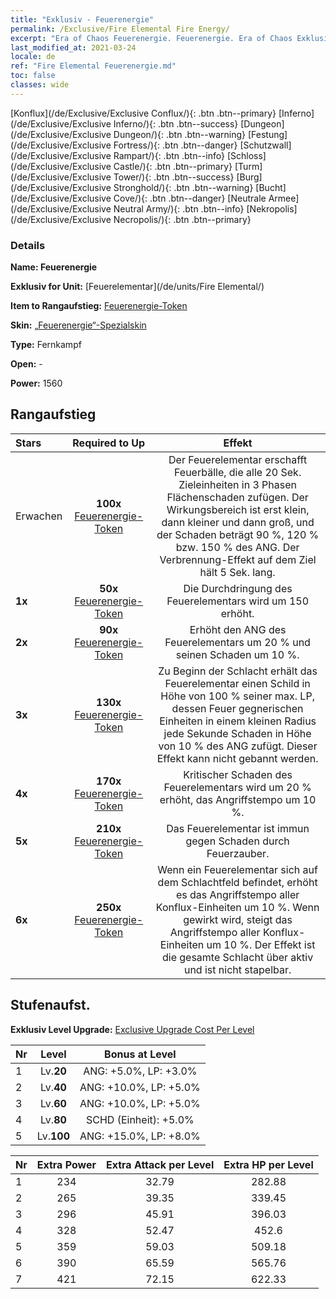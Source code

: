```yaml
---
title: "Exklusiv - Feuerenergie"
permalink: /Exclusive/Fire Elemental Fire Energy/
excerpt: "Era of Chaos Feuerenergie. Feuerenergie. Era of Chaos Exklusiv Feuerenergie. Feuerelementar Exklusiv."
last_modified_at: 2021-03-24
locale: de
ref: "Fire Elemental Feuerenergie.md"
toc: false
classes: wide
---
```

 [Konflux](/de/Exclusive/Exclusive Conflux/){: .btn .btn--primary} [Inferno](/de/Exclusive/Exclusive Inferno/){: .btn .btn--success} [Dungeon](/de/Exclusive/Exclusive Dungeon/){: .btn .btn--warning} [Festung](/de/Exclusive/Exclusive Fortress/){: .btn .btn--danger} [Schutzwall](/de/Exclusive/Exclusive Rampart/){: .btn .btn--info} [Schloss](/de/Exclusive/Exclusive Castle/){: .btn .btn--primary} [Turm](/de/Exclusive/Exclusive Tower/){: .btn .btn--success} [Burg](/de/Exclusive/Exclusive Stronghold/){: .btn .btn--warning} [Bucht](/de/Exclusive/Exclusive Cove/){: .btn .btn--danger} [Neutrale Armee](/de/Exclusive/Exclusive Neutral Army/){: .btn .btn--info} [Nekropolis](/de/Exclusive/Exclusive Necropolis/){: .btn .btn--primary} 

### Details
 **Name: Feuerenergie** 

 **Exklusiv for Unit:** [Feuerelementar](/de/units/Fire Elemental/) 

 **Item to Rangaufstieg:** [Feuerenergie-Token](/de/Items/con_998/)

 **Skin:** [„Feuerenergie“-Spezialskin](/de/Items/con_666/)

 **Type:** Fernkampf

 **Open:** -

 **Power:** 1560

## Rangaufstieg

  |     Stars    |  Required to Up | Effekt |
  |:-------------|:---------------:|:---------------:|
  |  Erwachen  | **100x** [Feuerenergie-Token](/de/Items/con_998/) | <Flammentrio> Der Feuerelementar erschafft Feuerbälle, die alle 20 Sek. Zieleinheiten in 3 Phasen Flächenschaden zufügen. Der Wirkungsbereich ist erst klein, dann kleiner und dann groß, und der Schaden beträgt 90 %, 120 % bzw. 150 % des ANG. Der Verbrennung-Effekt auf dem Ziel hält 5 Sek. lang. |
  | **1x** <i class="fas fa-star"/> | **50x** [Feuerenergie-Token](/de/Items/con_998/) | Die Durchdringung des Feuerelementars wird um 150 erhöht. |
  | **2x** <i class="fas fa-star"/> | **90x** [Feuerenergie-Token](/de/Items/con_998/) | Erhöht den ANG des Feuerelementars um 20 % und seinen Schaden um 10 %. |
  | **3x** <i class="fas fa-star"/> | **130x** [Feuerenergie-Token](/de/Items/con_998/) | Zu Beginn der Schlacht erhält das Feuerelementar einen Schild in Höhe von 100 % seiner max. LP, dessen Feuer gegnerischen Einheiten in einem kleinen Radius jede Sekunde Schaden in Höhe von 10 % des ANG zufügt. Dieser Effekt kann nicht gebannt werden. |
  | **4x** <i class="fas fa-star"/> | **170x** [Feuerenergie-Token](/de/Items/con_998/) | Kritischer Schaden des Feuerelementars wird um 20 % erhöht, das Angriffstempo um 10 %. |
  | **5x** <i class="fas fa-star"/> | **210x** [Feuerenergie-Token](/de/Items/con_998/) | Das Feuerelementar ist immun gegen Schaden durch Feuerzauber. |
  | **6x** <i class="fas fa-star"/> | **250x** [Feuerenergie-Token](/de/Items/con_998/) | <Elementar-Resonanz> Wenn ein Feuerelementar sich auf dem Schlachtfeld befindet, erhöht es das Angriffstempo aller Konflux-Einheiten um 10 %. Wenn <Flammentrio> gewirkt wird, steigt das Angriffstempo aller Konflux-Einheiten um 10 %. Der Effekt ist die gesamte Schlacht über aktiv und ist nicht stapelbar. |


## Stufenaufst.
 **Exklusiv Level Upgrade:** [Exclusive Upgrade Cost Per Level](/Exclusive/ExclusiveUpgradeCostPerLevel/)

  |  Nr  |   Level  | Bonus at Level |
  |:-----|:--------:|:--------------:|
  | 1 | Lv.**20** | ANG: +5.0%, LP: +3.0% |
  | 2 | Lv.**40** | ANG: +10.0%, LP: +5.0% |
  | 3 | Lv.**60** | ANG: +10.0%, LP: +5.0% |
  | 4 | Lv.**80** | SCHD (Einheit): +5.0% |
  | 5 | Lv.**100** | ANG: +15.0%, LP: +8.0% |


  |  Nr  |  Extra Power | Extra Attack per Level | Extra HP per Level |
  |:-----|:--------:|:--------:|:--------:|
  | 1 | 234 | 32.79 | 282.88 |
  | 2 | 265 | 39.35 | 339.45 |
  | 3 | 296 | 45.91 | 396.03 |
  | 4 | 328 | 52.47 | 452.6 |
  | 5 | 359 | 59.03 | 509.18 |
  | 6 | 390 | 65.59 | 565.76 |
  | 7 | 421 | 72.15 | 622.33 |


